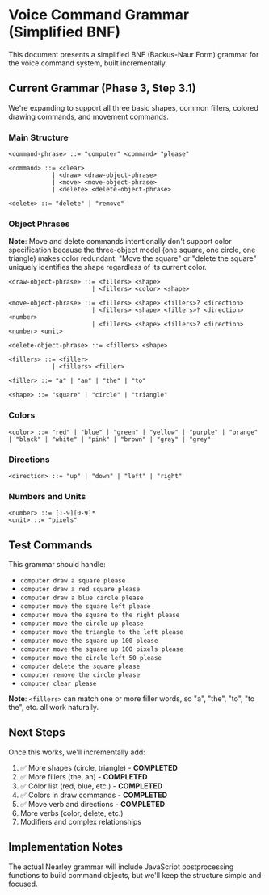 # Voice Command Grammar (Simplified BNF)

This document presents a simplified BNF (Backus-Naur Form) grammar for the voice command system, built incrementally.

## Current Grammar (Phase 3, Step 3.1)

We're expanding to support all three basic shapes, common fillers, colored drawing commands, and movement commands.

### Main Structure
```bnf
<command-phrase> ::= "computer" <command> "please"

<command> ::= <clear>
            | <draw> <draw-object-phrase>
            | <move> <move-object-phrase>
            | <delete> <delete-object-phrase>

<delete> ::= "delete" | "remove"
```

### Object Phrases

**Note**: Move and delete commands intentionally don't support color specification because the three-object model (one square, one circle, one triangle) makes color redundant. "Move the square" or "delete the square" uniquely identifies the shape regardless of its current color.

```bnf
<draw-object-phrase> ::= <fillers> <shape>
                       | <fillers> <color> <shape>

<move-object-phrase> ::= <fillers> <shape> <fillers>? <direction>
                       | <fillers> <shape> <fillers>? <direction> <number>
                       | <fillers> <shape> <fillers>? <direction> <number> <unit>

<delete-object-phrase> ::= <fillers> <shape>

<fillers> ::= <filler>
            | <fillers> <filler>

<filler> ::= "a" | "an" | "the" | "to"

<shape> ::= "square" | "circle" | "triangle"
```

### Colors
```bnf
<color> ::= "red" | "blue" | "green" | "yellow" | "purple" | "orange" | "black" | "white" | "pink" | "brown" | "gray" | "grey"
```

### Directions
```bnf
<direction> ::= "up" | "down" | "left" | "right"
```

### Numbers and Units
```bnf
<number> ::= [1-9][0-9]*
<unit> ::= "pixels"
```

## Test Commands

This grammar should handle:
- `computer draw a square please`
- `computer draw a red square please`
- `computer draw a blue circle please`
- `computer move the square left please`
- `computer move the square to the right please`
- `computer move the circle up please`
- `computer move the triangle to the left please`
- `computer move the square up 100 please`
- `computer move the square up 100 pixels please`
- `computer move the circle left 50 please`
- `computer delete the square please`
- `computer remove the circle please`
- `computer clear please`

**Note**: `<fillers>` can match one or more filler words, so "a", "the", "to", "to the", etc. all work naturally.

## Next Steps

Once this works, we'll incrementally add:
1. ✅ More shapes (circle, triangle) - **COMPLETED**
2. ✅ More fillers (the, an) - **COMPLETED**
3. ✅ Color list (red, blue, etc.) - **COMPLETED**
4. ✅ Colors in draw commands - **COMPLETED**
5. ✅ Move verb and directions - **COMPLETED**
6. More verbs (color, delete, etc.)
7. Modifiers and complex relationships

## Implementation Notes

The actual Nearley grammar will include JavaScript postprocessing functions to build command objects, but we'll keep the structure simple and focused.